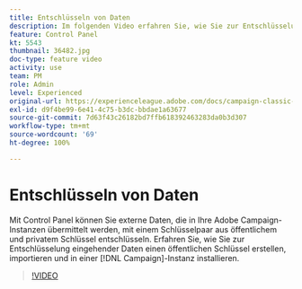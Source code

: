 ```yaml
---
title: Entschlüsseln von Daten
description: Im folgenden Video erfahren Sie, wie Sie zur Entschlüsselung von Daten einen öffentlichen Schlüssel generieren, importieren und in einer Campaign-Instanz installieren.
feature: Control Panel
kt: 5543
thumbnail: 36482.jpg
doc-type: feature video
activity: use
team: PM
role: Admin
level: Experienced
original-url: https://experienceleague.adobe.com/docs/campaign-classic-learn/tutorials/administrating/control-panel-acc/gpg-key-management/decrypting-data.html
exl-id: d9f4be99-6e41-4c75-b3dc-bbdae1a63677
source-git-commit: 7d63f43c26182bd7ffb618392463283da0b3d307
workflow-type: tm+mt
source-wordcount: '69'
ht-degree: 100%

---
```


# Entschlüsseln von Daten

Mit Control Panel können Sie externe Daten, die in Ihre Adobe Campaign-Instanzen übermittelt werden, mit einem Schlüsselpaar aus öffentlichem und privatem Schlüssel entschlüsseln.
Erfahren Sie, wie Sie zur Entschlüsselung eingehender Daten einen öffentlichen Schlüssel erstellen, importieren und in einer [!DNL Campaign]-Instanz installieren.

>[!VIDEO](https://video.tv.adobe.com/v/36482?quality=12)
